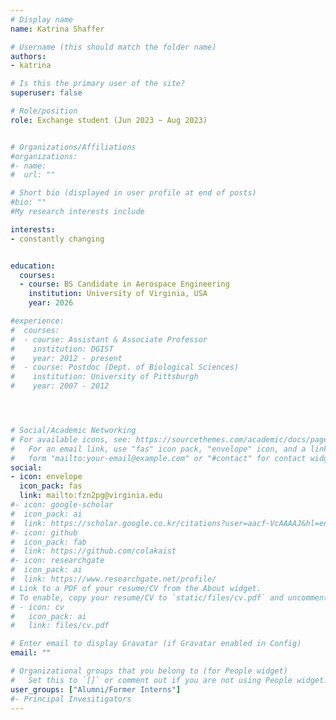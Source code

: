 ```yaml
---
# Display name
name: Katrina Shaffer

# Username (this should match the folder name)
authors: 
- katrina

# Is this the primary user of the site?
superuser: false

# Role/position
role: Exchange student (Jun 2023 ~ Aug 2023)


# Organizations/Affiliations
#organizations:
#- name: 
#  url: ""

# Short bio (displayed in user profile at end of posts)
#bio: ""
#My research interests include 

interests:
- constantly changing


education:
  courses:
  - course: BS Candidate in Aerospace Engineering 
    institution: University of Virginia, USA
    year: 2026

#experience:
#  courses:
#  - course: Assistant & Associate Professor 
#    institution: DGIST
#    year: 2012 - present
#  - course: Postdoc (Dept. of Biological Sciences)
#    institution: University of Pittsburgh
#    year: 2007 - 2012




# Social/Academic Networking
# For available icons, see: https://sourcethemes.com/academic/docs/page-builder/#icons
#   For an email link, use "fas" icon pack, "envelope" icon, and a link in the
#   form "mailto:your-email@example.com" or "#contact" for contact widget.
social:
- icon: envelope
  icon_pack: fas
  link: mailto:fzn2pg@virginia.edu
#- icon: google-scholar
#  icon_pack: ai
#  link: https://scholar.google.co.kr/citations?user=aacf-VcAAAAJ&hl=en
#- icon: github
#  icon_pack: fab
#  link: https://github.com/colakaist
#- icon: researchgate
#  icon_pack: ai
#  link: https://www.researchgate.net/profile/  
# Link to a PDF of your resume/CV from the About widget.
# To enable, copy your resume/CV to `static/files/cv.pdf` and uncomment the lines below.
# - icon: cv
#   icon_pack: ai
#   link: files/cv.pdf

# Enter email to display Gravatar (if Gravatar enabled in Config)
email: ""

# Organizational groups that you belong to (for People widget)
#   Set this to `[]` or comment out if you are not using People widget.
user_groups: ["Alumni/Former Interns"]
#- Principal Invesitigators
---
```




